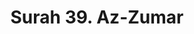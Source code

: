 ---
title       : "Surah 39. Az-Zumar"
DATE        : 7/25/2018 9:18:17 AM
draft       : false
TYPE        : "quran"

BookCode    : "ARB"
SurahNumber : "39"
TotalAyah   : "75"
---
